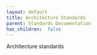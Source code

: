 ```yaml
---
layout: default
title: Architecture Standards
parent: Standards Documentation
has_children:  false
---
```


Architecture standards

